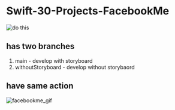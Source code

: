 # Swift-30-Projects-FacebookMe

![do this](https://github.com/soapyigu/Swift-30-Projects/tree/master/Project%2003%20-%20FacebookMe)

## has two branches
1. main - develop with storyboard
2. withoutStoryboard - develop without storybaord

## have same action

![facebookme_gif](https://user-images.githubusercontent.com/74204918/131073277-e0fbb95e-3cbc-43f2-8faa-9815989fd519.gif)
